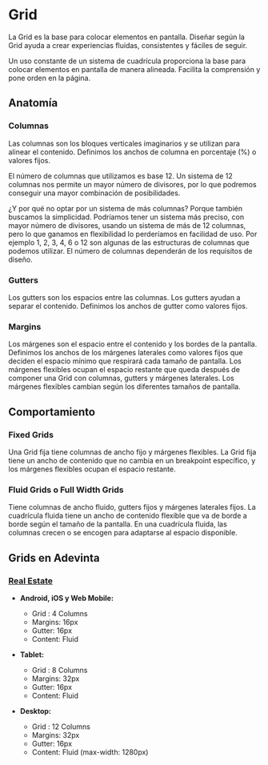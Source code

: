 # Grid

La Grid es la base para colocar elementos en pantalla. Diseñar según la Grid ayuda a crear experiencias fluidas, consistentes y fáciles de seguir.

Un uso constante de un sistema de cuadrícula proporciona la base para colocar elementos en pantalla de manera alineada. Facilita la comprensión y pone orden en la página.


## Anatomía

### Columnas
Las columnas son los bloques verticales imaginarios y se utilizan para alinear el contenido. Definimos los anchos de columna en porcentaje (%) o valores fijos.

El número de columnas que utilizamos es base 12. Un sistema de 12 columnas nos permite un mayor número de divisores, por lo que podremos conseguir una mayor combinación de posibilidades.

¿Y por qué no optar por un sistema de más columnas? Porque también buscamos la simplicidad. Podríamos tener un sistema más preciso, con mayor número de divisores, usando un sistema de más de 12 columnas, pero lo que ganamos en flexibilidad lo perderíamos en facilidad de uso.
Por ejemplo 1, 2, 3, 4, 6 o 12 son algunas de las estructuras de columnas que podemos utilizar. El número de columnas dependerán de los requisitos de diseño.

### Gutters
Los gutters son los espacios entre las columnas. Los gutters ayudan a separar el contenido. Definimos los anchos de gutter como valores fijos.

### Margins
Los márgenes son el espacio entre el contenido y los bordes de la pantalla. Definimos los anchos de los márgenes laterales como valores fijos que deciden el espacio mínimo que respirará cada tamaño de pantalla. Los márgenes flexibles ocupan el espacio restante que queda después de componer una Grid con columnas, gutters y márgenes laterales. Los márgenes flexibles cambian según los diferentes tamaños de pantalla.

## Comportamiento

### Fixed Grids
Una Grid fija tiene columnas de ancho fijo y márgenes flexibles. La Grid fija tiene un ancho de contenido que no cambia en un breakpoint específico, y los márgenes flexibles ocupan el espacio restante.

### Fluid Grids o Full Width Grids
Tiene columnas de ancho fluido, gutters fijos y márgenes laterales fijos. La cuadrícula fluida tiene un ancho de contenido flexible que va de borde a borde según el tamaño de la pantalla. En una cuadrícula fluida, las columnas crecen o se encogen para adaptarse al espacio disponible.


## Grids en Adevinta

### [Real Estate](https://www.figma.com/file/WiMaTLdzoiiKFPITd3ymbC/?node-id=123%3A1620)

- **Android, iOS y Web Mobile:**
    - Grid : 4 Columns
    - Margins: 16px
    - Gutter: 16px
    - Content: Fluid

- **Tablet:**
    - Grid : 8 Columns
    - Margins: 32px
    - Gutter: 16px
    - Content: Fluid

- **Desktop:**
    - Grid : 12 Columns
    - Margins: 32px
    - Gutter: 16px
    - Content: Fluid (max-width: 1280px)
